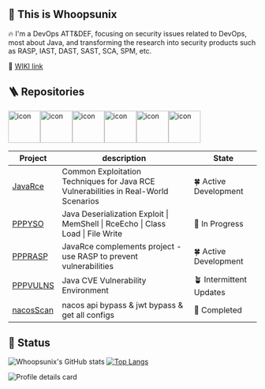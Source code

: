 ## 👋 This is Whoopsunix

🔥 I'm a DevOps ATT&DEF, focusing on security issues related to DevOps, most about Java, and transforming the research into security products such as RASP, IAST, DAST, SAST, SCA, SPM, etc.

🔗 [WIKI link](https://whoopsunix.com/)

## 🪜 Repositories

<div style="display: flex; align-items: flex-start;"><img src="https://techstack-generator.vercel.app/java-icon.svg" alt="icon" width="65" height="65" /><img src="https://techstack-generator.vercel.app/python-icon.svg" alt="icon" width="65" height="65" /><img src="https://techstack-generator.vercel.app/docker-icon.svg" alt="icon" width="65" height="65" /><img src="https://techstack-generator.vercel.app/cpp-icon.svg" alt="icon" width="65" height="65" /><img src="https://techstack-generator.vercel.app/csharp-icon.svg" alt="icon" width="65" height="65" /><img src="https://techstack-generator.vercel.app/react-icon.svg" alt="icon" width="65" height="65" /></div>

| Project                                              | description                                                                         | State                   |
|------------------------------------------------------|-------------------------------------------------------------------------------------|-------------------------|
| [JavaRce](https://github.com/Whoopsunix/JavaRce)     | Common Exploitation Techniques for Java RCE Vulnerabilities in Real-World Scenarios | 🍀 Active Development   |
| [PPPYSO](https://github.com/Whoopsunix/PPPYSO)       | Java Deserialization Exploit \| MemShell \| RceEcho \| Class Load \| File Write     | 🌱 In Progress          |
| [PPPRASP](https://github.com/Whoopsunix/PPPRASP)     | JavaRce complements project - use RASP to prevent vulnerabilities                   | 🍀 Active Development   |
| [PPPVULNS](https://github.com/Whoopsunix/PPPVULNS)   | Java CVE Vulnerability Environment                                                  | 🪴 Intermittent Updates |
| [nacosScan](https://github.com/Whoopsunix/nacosScan) | nacos api bypass & jwt bypass & get all configs                                     | 🌲 Completed            |

## 🚩 Status

![Whoopsunix's GitHub stats](https://github-readme-stats.vercel.app/api?username=Whoopsunix&show_icons=true&include_all_commits=true&theme=tokyonight) [![Top Langs](https://github-readme-stats.vercel.app/api/top-langs/?username=Whoopsunix&layout=compact&theme=tokyonight)](https://github.com/anuraghazra/github-readme-stats)

![Profile details card](http://github-profile-summary-cards.vercel.app/api/cards/profile-details?username=Whoopsunix&theme=github_dark)

[//]: # (### 🎃 Visitors)

[//]: #

[//]: # (![Visitor Count]&#40;https://profile-counter.glitch.me/Whoopsunix/count.svg&#41;)

